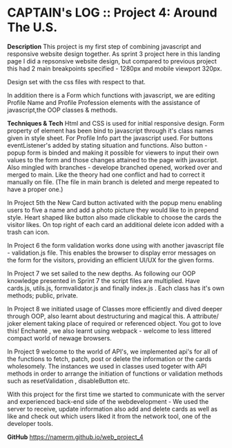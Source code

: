 # CAPTAIN's LOG :: Project 4: Around The U.S.

**Description**
This project is my first step of combining javascript and responsive website design together.
As sprint 3 project here in this landing page I did a repsonsive website design, but compared to previous project this had 2 main breakpoints specified - 1280px and mobile viewport 320px.

Design set with the css files with respect to that.

In addition there is a Form which functions with javascript, we are editing Profile Name and Profile Profession elements with the assistance of javascript,the OOP classes & methods.

**Techniques & Tech**
Html and CSS is used for initial responsive design.
Form property of element has been bind to javascript through it's class names given in style sheet.
For Profile Info part the javascript used. For buttons eventListener's added by stating situation and functions. Also button - popup form is binded and making it possible for viewers to input their own values to the form and those changes attained to the page with javascript.
Also mingled with branches - develope branched opened, worked over and merged to main. Like the theory had one conflict and had to correct it manually on file. (The file in main branch is deleted and merge repeated to have a proper one.)

In Project 5th the New Card button activated with the popup menu enabling users to five a name and add a photo picture they would like to in prepend style. Heart shaped like button also made clickable to choose the cards the visitor likes. On top right of each card an additional delete icon added with a trash can icon.

In Project 6 the form validation works done using with another javascript file - validation.js file. This enables the browser to display error messages on the form for the visitors, providing an efficient UI/UX for the given forms.

In Project 7 we set sailed to the new depths. As following our OOP knowledge presented in Sprint 7 the script files are multiplied.  Have cards.js, utils.js, formvalidator.js and finally index.js . Each class has it's own methods; public, private.

In Project 8 we initiated usage of Classes more efficiently and dived deeper through OOP, also learnt about destructuring and magical this. A attribute/ joker element taking place of required or referenced object. You got to love this!
Enchanté , we also learnt using webpack - welcome to less littered compact world of newage browsers.

In Project 9 welcome to the world of API's,  we implemented api's for all of the functions to fetch, patch, post or delete the information or the cards wholesomely.  The instances we used in classes used togeter with API methods in order to arrange the initiation of functions or validation methods such as resetValidation , disableButton etc.

With this project for the first time we started to communicate with the server and experienced back-end side of the webdevelopment - We used the server to receive, update information  also add and delete cards as well as like and check out which users liked it from the network tool, one of the developer tools.



**GitHub**
https://namerm.github.io/web_project_4
